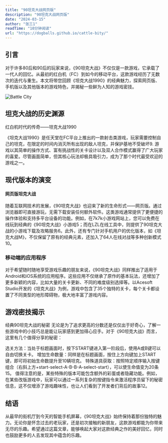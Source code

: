 ```yaml
---
title: "90坦克大战网页版"
description: "90坦克大战网页版"
date: "2024-03-15"
author: "张三1"
readTime: "10分钟阅读"
url: "https://dogballs.github.io/cattle-bity/"
---
```


## 引言
对于许多80后和90后的玩家来说，《90坦克大战》不仅仅是一款游戏，它承载了一代人的回忆。从最初的红白机（FC）到如今的移动平台，这款游戏经历了无数次的迭代与重生。本文将带您回顾《坦克大战1990》的经典魅力，探索网页版、手机版以及其他版本的游戏特色，并揭秘一些鲜为人知的游戏密技。

![Battle City](/images/Battle-City.jpg)

## 坦克大战的历史渊源

红白机时代的传奇——坦克大战1990

《坦克大战1990》是任天堂在FC平台上推出的一款射击类游戏，玩家需要控制自己的坦克，在限定的时间内消灭所有出现的敌人坦克，并保护基地不受破坏9. 游戏以其简单的操作方式、富有挑战性的关卡设计以及双人合作模式赢得了广大玩家的喜爱。尽管画面简单，但其核心玩法却极具吸引力，成为了那个时代最受欢迎的游戏之一。

## 现代版本的演变

#### 网页版坦克大战

随着互联网技术的发展，《90坦克大战》也迎来了新的生命形式——网页版。通过浏览器即可直接游玩，无需下载安装任何额外软件。这类游戏通常提供了更便捷的操作体验和支持多平台设备的功能。例如，在7k7k小游戏网站上，您可以免费在线玩到经典的《90坦克大战》小游戏5；而在LZL在线工具中，则提供了90坦克大战的小游戏下载及攻略服务6。此外，还有专门针对手机用户的优化版本，如《坦克大战M》，不仅保留了原有的经典元素，还加入了64人在线对战等多种创新模式10。

### 移动端的应用程序

对于希望随时随地享受游戏乐趣的朋友来说，《90坦克大战》同样推出了适用于Android和iOS系统的应用程序。这些应用不仅继承了原作的基本玩法，还增加了更多新颖的内容，比如大量的关卡更新、不同的难度级别选择等。以Acesoft Studio开发的《坦克大战》为例，游戏中包含了35个独特的关卡，每个关卡都设置了不同类型的地形障碍物，极大地丰富了游戏内容。

## 游戏密技揭示

经典90坦克大战的秘密
无论是为了追求更高的分数还是仅仅出于好奇心，了解一些游戏中的小技巧总是能让玩家感到更加得心应手。对于《90坦克大战》而言，这里有几个值得分享的秘密：

选关方法：当处于标题画面时，按下START键进入第一阶段后，使用A或B键可以自由切换关卡。
增加生命数量：同样是在标题画面，按住上方向键加上START键，即可将初始生命数提升至10辆坦克。
特殊道具获取：按照特定顺序输入按键组合（右斜上方+start-select-A-B-B-A-select-start），可以使生命值变为20条15。
值得注意的是，某些特殊的版本可能包含额外的彩蛋或者隐藏功能。例如，在某些改版游戏中，玩家可以通过一系列复杂的按键指令来激活程序员留下的秘密信息，这不仅增添了游戏趣味性，也让人们看到了开发者们背后的故事12。

## 结语
从最早的街机厅到今天的智能手机屏幕，《90坦克大战》始终保持着那份独特的魅力。无论你是怀念过去的老玩家，还是初次接触的新朋友，这款游戏都能为你带来无尽的乐趣。希望通过这篇文章，能够唤起大家对这款经典之作的美好回忆，同时也鼓励更多的人去发现其中蕴含的乐趣。